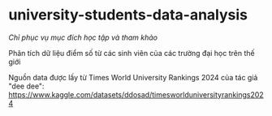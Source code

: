 # university-students-data-analysis
*Chỉ phục vụ mục đích học tập và tham khảo*

Phân tích dữ liệu điểm số từ các sinh viên của các trường đại học trên thế giới

Nguồn data được lấy từ Times World University Rankings 2024 của tác giả "dee dee": https://www.kaggle.com/datasets/ddosad/timesworlduniversityrankings2024


